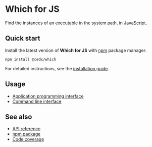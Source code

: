 # Which for JS
Find the instances of an executable in the system path,
in [JavaScript](https://developer.mozilla.org/docs/Web/JavaScript).

## Quick start
Install the latest version of **Which for JS** with [npm](https://www.npmjs.com) package manager:

```shell
npm install @cedx/which
```

For detailed instructions, see the [installation guide](installation.md).

## Usage
- [Application programming interface](usage/api.md)
- [Command line interface](usage/cli.md)

## See also
- [API reference](api/)
- [npm package](https://www.npmjs.com/package/@cedx/which)
- [Code coverage](https://app.codecov.io/gh/cedx/which.js)
